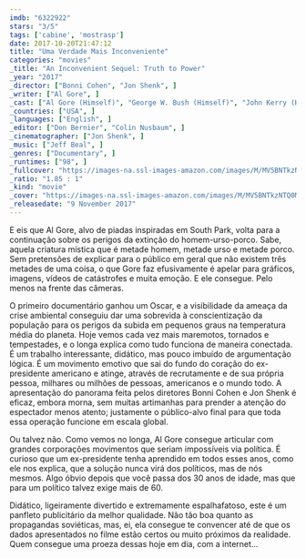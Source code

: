 ```yaml
---
imdb: "6322922"
stars: "3/5"
tags: ['cabine', 'mostrasp']
date: 2017-10-20T21:47:12
title: "Uma Verdade Mais Inconveniente"
categories: "movies"
_title: "An Inconvenient Sequel: Truth to Power"
_year: "2017"
_director: ["Bonni Cohen", "Jon Shenk", ]
_writer: ["Al Gore", ]
_cast: ["Al Gore (Himself)", "George W. Bush (Himself)", "John Kerry (Himself)", "Marco Krapels (Himself)", "Angela Merkel (Herself)", "Barack Obama (Himself)", "Vladimir Putin (Himself)", "Donald J. Trump (Himself)", "Tom Rielly (Himself)", ]
_countries: ["USA", ]
_languages: ["English", ]
_editor: ["Don Bernier", "Colin Nusbaum", ]
_cinematographer: ["Jon Shenk", ]
_music: ["Jeff Beal", ]
_genres: ["Documentary", ]
_runtimes: ["98", ]
_fullcover: "https://images-na.ssl-images-amazon.com/images/M/MV5BNTkzNTQ0MzA3Ml5BMl5BanBnXkFtZTgwNzg4OTcyMjI@.jpg"
_ratio: "1.85 : 1"
_kind: "movie"
_cover: "https://images-na.ssl-images-amazon.com/images/M/MV5BNTkzNTQ0MzA3Ml5BMl5BanBnXkFtZTgwNzg4OTcyMjI@._V1._SX90_SY140_.jpg"
_releasedate: "9 November 2017"
---
```

E eis que Al Gore, alvo de piadas inspiradas em South Park, volta para a continuação sobre os perigos da extinção do homem-urso-porco. Sabe, aquela criatura mística que é metade homem, metade urso e metade porco. Sem pretensões de explicar para o público em geral que não existem três metades de uma coisa, o que Gore faz efusivamente é apelar para gráficos, imagens, vídeos de catástrofes e muita emoção. E ele consegue. Pelo menos na frente das câmeras.

O primeiro documentário ganhou um Oscar, e a visibilidade da ameaça da crise ambiental conseguiu dar uma sobrevida à conscientização da população para os perigos da subida em pequenos graus na temperatura média do planeta. Hoje vemos cada vez mais maremotos, tornados e tempestades, e o longa explica como tudo funciona de maneira conectada. É um trabalho interessante, didático, mas pouco imbuído de argumentação lógica. É um movimento emotivo que sai do fundo do coração do ex-presidente americano e atinge, através de recrutamente e de sua própria pessoa, milhares ou milhões de pessoas, americanos e o mundo todo. A apresentação do panorama feita pelos diretores Bonni Cohen e Jon Shenk é eficaz, embora morna, sem muitas artimanhas para prender a atenção do espectador menos atento; justamente o público-alvo final para que toda essa operação funcione em escala global.

Ou talvez não. Como vemos no longa, Al Gore consegue articular com grandes corporações movimentos que seriam impossíveis via política. É curioso que um ex-presidente tenha aprendido em todos esses anos, como ele nos explica, que a solução nunca virá dos políticos, mas de nós mesmos. Algo óbvio depois que você passa dos 30 anos de idade, mas que para um político talvez exige mais de 60.

Didático, ligeiramente divertido e extremamente espalhafatoso, este é um panfleto publicitário da melhor qualidade. Não tão boa quanto as propagandas soviéticas, mas, ei, ela consegue te convencer até de que os dados apresentados no filme estão certos ou muito próximos da realidade. Quem consegue uma proeza dessas hoje em dia, com a internet...
